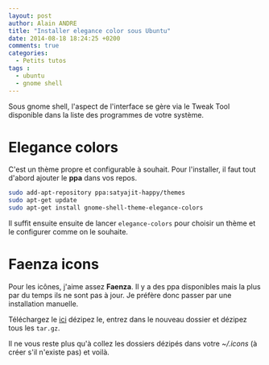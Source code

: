 ```yaml
---
layout: post
author: Alain ANDRE
title: "Installer elegance color sous Ubuntu"
date: 2014-08-18 18:24:25 +0200
comments: true
categories:
  - Petits tutos
tags :
  - ubuntu
  - gnome shell
---
```


Sous gnome shell, l'aspect de l'interface se gère via le Tweak Tool disponible dans la liste des programmes de votre système.

# Elegance colors
C'est un thème propre et configurable à souhait. Pour l'installer, il faut tout d'abord ajouter le **ppa** dans vos repos.

```bash
sudo add-apt-repository ppa:satyajit-happy/themes
sudo apt-get update
sudo apt-get install gnome-shell-theme-elegance-colors
```

Il suffit ensuite ensuite de lancer `elegance-colors` pour choisir un thème et le configurer comme on le souhaite.

# Faenza icons
Pour les icônes, j'aime assez **Faenza**. Il y a des ppa disponibles mais la plus par du temps ils ne sont pas à jour. Je préfère donc passer par une installation manuelle.

Téléchargez le [ici](http://gnome-look.org/content/download.php?content=128143&id=1&tan=31810885&PHPSESSID=de43d2487d514e4e0d93a6eda822b5d3) dézipez le, entrez dans le nouveau dossier et dézipez tous les `tar.gz`.

Il ne vous reste plus qu'à collez les dossiers dézipés dans votre *~/.icons* (à créer s'il n'existe pas) et voilà.
